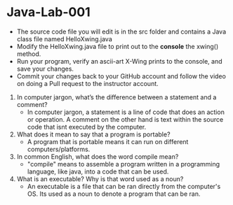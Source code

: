 # Java-Lab-001

* The source code file you will edit is in the src folder and contains a Java class file named HelloXwing.java
* Modify the HelloXwing.java file to print out to the **console** the xwing() method.
* Run your program, verify an ascii-art X-Wing prints to the console, and save your changes.
* Commit your changes back to your GitHub account and follow the video on doing a Pull request to the instructor account.

1. In computer jargon, what’s the difference between a statement and a comment?
    * In computer jargon, a statement is a line of code that does an action or operation. A comment on the other hand is text within the source code that isnt executed by the computer.
2. What does it mean to say that a program is portable?
    * A program that is portable means it can run on different computers/platforms.
1. In common English, what does the word compile mean?
    * "compile" means to assemble a program written in a programming language, like java, into a code that can be used.
1. What is an executable? Why is that word used as a noun?
    * An executable is a file that can be ran directly from the computer's OS. Its used as a noun to denote a program that can be ran.